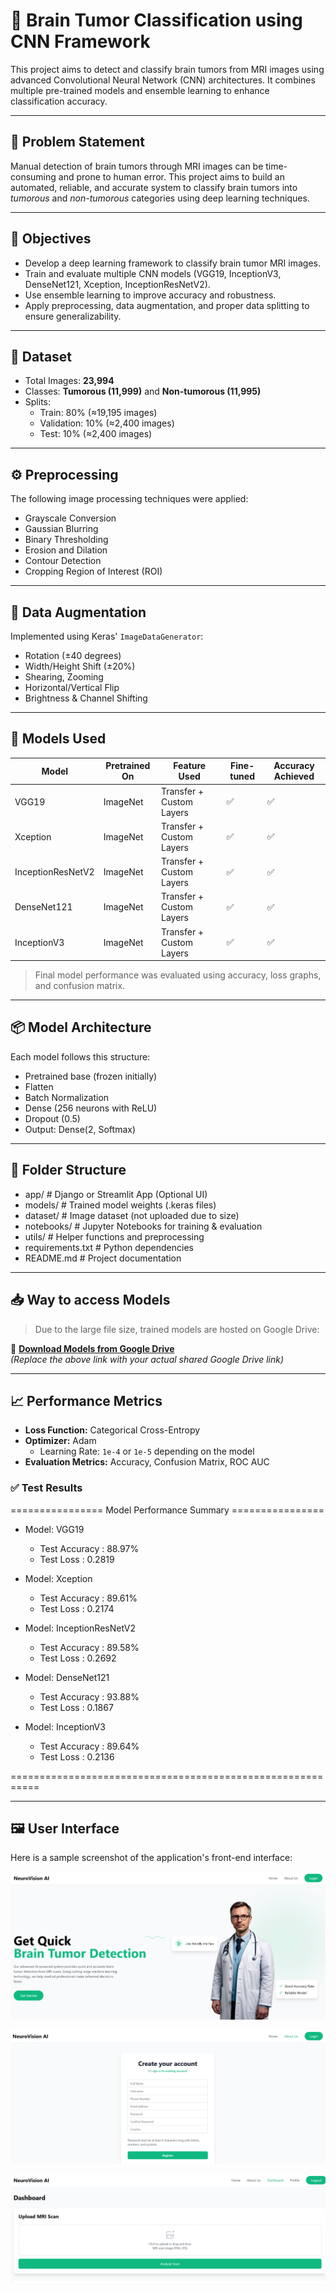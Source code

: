 # 🧠 Brain Tumor Classification using CNN Framework

This project aims to detect and classify brain tumors from MRI images using advanced Convolutional Neural Network (CNN) architectures. It combines multiple pre-trained models and ensemble learning to enhance classification accuracy.

---

## 📌 Problem Statement

Manual detection of brain tumors through MRI images can be time-consuming and prone to human error. This project aims to build an automated, reliable, and accurate system to classify brain tumors into *tumorous* and *non-tumorous* categories using deep learning techniques.

---

## 🎯 Objectives

- Develop a deep learning framework to classify brain tumor MRI images.
- Train and evaluate multiple CNN models (VGG19, InceptionV3, DenseNet121, Xception, InceptionResNetV2).
- Use ensemble learning to improve accuracy and robustness.
- Apply preprocessing, data augmentation, and proper data splitting to ensure generalizability.

---

## 🧪 Dataset

- Total Images: **23,994**
- Classes: **Tumorous (11,999)** and **Non-tumorous (11,995)**
- Splits:
  - Train: 80% (≈19,195 images)
  - Validation: 10% (≈2,400 images)
  - Test: 10% (≈2,400 images)

---

## ⚙️ Preprocessing

The following image processing techniques were applied:
- Grayscale Conversion
- Gaussian Blurring
- Binary Thresholding
- Erosion and Dilation
- Contour Detection
- Cropping Region of Interest (ROI)

---

## 🔄 Data Augmentation

Implemented using Keras' `ImageDataGenerator`:
- Rotation (±40 degrees)
- Width/Height Shift (±20%)
- Shearing, Zooming
- Horizontal/Vertical Flip
- Brightness & Channel Shifting

---

## 🧠 Models Used

| Model               | Pretrained On | Feature Used   | Fine-tuned | Accuracy Achieved |
|--------------------|---------------|----------------|------------|-------------------|
| VGG19              | ImageNet      | Transfer + Custom Layers | ✅ | ✅ |
| Xception           | ImageNet      | Transfer + Custom Layers | ✅ | ✅ |
| InceptionResNetV2  | ImageNet      | Transfer + Custom Layers | ✅ | ✅ |
| DenseNet121        | ImageNet      | Transfer + Custom Layers | ✅ | ✅ |
| InceptionV3        | ImageNet      | Transfer + Custom Layers | ✅ | ✅ |

> Final model performance was evaluated using accuracy, loss graphs, and confusion matrix.

---

## 📦 Model Architecture

Each model follows this structure:
- Pretrained base (frozen initially)
- Flatten
- Batch Normalization
- Dense (256 neurons with ReLU)
- Dropout (0.5)
- Output: Dense(2, Softmax)

---

## 📁 Folder Structure

- app/ # Django or Streamlit App (Optional UI)
- models/ # Trained model weights (.keras files)
- dataset/ # Image dataset (not uploaded due to size)
- notebooks/ # Jupyter Notebooks for training & evaluation
- utils/ # Helper functions and preprocessing
- requirements.txt # Python dependencies
- README.md # Project documentation

---

## 📥 Way to access Models

> Due to the large file size, trained models are hosted on Google Drive:

📁 **[Download Models from Google Drive]([https://drive.google.com/your_model_link_here](https://drive.google.com/drive/folders/1WadpidHjSGjMDVxhiJixVe7djxRIPFHv?usp=drive_link))**  
_(Replace the above link with your actual shared Google Drive link)_

---

## 📈 Performance Metrics

- **Loss Function:** Categorical Cross-Entropy  
- **Optimizer:** Adam  
  - Learning Rate: `1e-4` or `1e-5` depending on the model  
- **Evaluation Metrics:** Accuracy, Confusion Matrix, ROC AUC  

### ✅ Test Results


================ Model Performance Summary ================

- Model: VGG19
  - Test Accuracy   : 88.97%
  - Test Loss       : 0.2819

- Model: Xception
  - Test Accuracy   : 89.61%
  - Test Loss       : 0.2174

- Model: InceptionResNetV2
  - Test Accuracy   : 89.58%
  - Test Loss       : 0.2692

- Model: DenseNet121
  - Test Accuracy   : 93.88%
  - Test Loss       : 0.1867

- Model: InceptionV3
  - Test Accuracy   : 89.64%
  - Test Loss       : 0.2136

===========================================================

---

## 🖼️ User Interface

Here is a sample screenshot of the application's front-end interface:

![Website Home Page](images/home_page.png)

![Website Login Page](images/login_page.png)

![Image Processing Page](images/processing_page.png)
